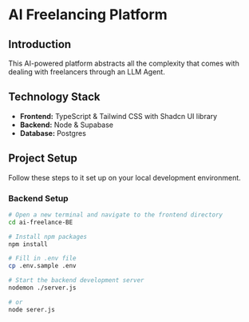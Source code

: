 # AI Freelancing Platform

## Introduction

This AI-powered platform abstracts all the complexity that comes with dealing with freelancers through an LLM Agent.

## Technology Stack

-   **Frontend:** TypeScript & Tailwind CSS with Shadcn UI library
-   **Backend:** Node & Supabase
-   **Database:** Postgres

## Project Setup

Follow these steps to it set up on your local development environment.

### Backend Setup

```bash
# Open a new terminal and navigate to the frontend directory
cd ai-freelance-BE

# Install npm packages
npm install

# Fill in .env file
cp .env.sample .env

# Start the backend development server
nodemon ./server.js

# or
node serer.js
```